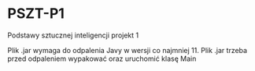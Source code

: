 # PSZT-P1
Podstawy sztucznej inteligencji projekt 1

Plik .jar wymaga do odpalenia Javy w wersji co najmniej 11.
Plik .jar trzeba przed odpaleniem wypakować oraz uruchomić klasę Main

